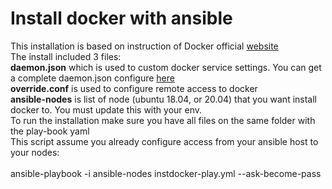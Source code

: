 # Install docker with ansible
This installation is based on instruction of Docker official [website](https://docs.docker.com/engine/install/ubuntu/)<br>
The install included 3 files: <br>
**daemon.json** which is used to custom docker service settings. You can get a complete daemon.json configure [here](https://docs.docker.com/engine/reference/commandline/dockerd/#daemon-configuration-file)<br>
**override.conf** is used to configure remote access to docker<br>
**ansible-nodes** is list of node (ubuntu 18.04, or 20.04) that you want install docker to. You must update this with your env. <br>
To run the installation make sure you have all files on the same folder with the play-book yaml<br>
This script assume you already configure access from your ansible host to your nodes:<br>
<br>
ansible-playbook -i ansible-nodes instdocker-play.yml --ask-become-pass
